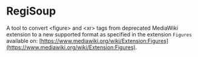 # **RegiSoup**
A tool to convert \<figure> and \<xr> tags from deprecated MediaWiki extension to a new supported format as specified in the extension `Figures` available on: 
[https://www.mediawiki.org/wiki/Extension:Figures](https://www.mediawiki.org/wiki/Extension:Figures).
